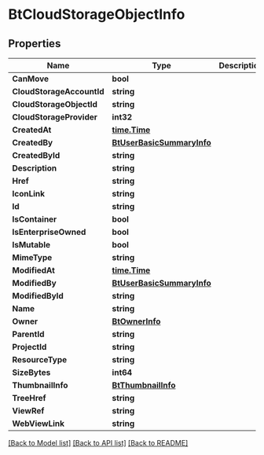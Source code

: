 # BtCloudStorageObjectInfo

## Properties

Name | Type | Description | Notes
------------ | ------------- | ------------- | -------------
**CanMove** | **bool** |  | [optional] 
**CloudStorageAccountId** | **string** |  | [optional] 
**CloudStorageObjectId** | **string** |  | [optional] 
**CloudStorageProvider** | **int32** |  | [optional] 
**CreatedAt** | [**time.Time**](time.Time.md) |  | [optional] 
**CreatedBy** | [**BtUserBasicSummaryInfo**](BTUserBasicSummaryInfo.md) |  | [optional] 
**CreatedById** | **string** |  | [optional] 
**Description** | **string** |  | [optional] 
**Href** | **string** |  | [optional] 
**IconLink** | **string** |  | [optional] 
**Id** | **string** |  | [optional] 
**IsContainer** | **bool** |  | [optional] 
**IsEnterpriseOwned** | **bool** |  | [optional] 
**IsMutable** | **bool** |  | [optional] 
**MimeType** | **string** |  | [optional] 
**ModifiedAt** | [**time.Time**](time.Time.md) |  | [optional] 
**ModifiedBy** | [**BtUserBasicSummaryInfo**](BTUserBasicSummaryInfo.md) |  | [optional] 
**ModifiedById** | **string** |  | [optional] 
**Name** | **string** |  | [optional] 
**Owner** | [**BtOwnerInfo**](BTOwnerInfo.md) |  | [optional] 
**ParentId** | **string** |  | [optional] 
**ProjectId** | **string** |  | [optional] 
**ResourceType** | **string** |  | [optional] 
**SizeBytes** | **int64** |  | [optional] 
**ThumbnailInfo** | [**BtThumbnailInfo**](BTThumbnailInfo.md) |  | [optional] 
**TreeHref** | **string** |  | [optional] 
**ViewRef** | **string** |  | [optional] 
**WebViewLink** | **string** |  | [optional] 

[[Back to Model list]](../README.md#documentation-for-models) [[Back to API list]](../README.md#documentation-for-api-endpoints) [[Back to README]](../README.md)


